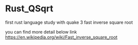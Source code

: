 # Rust_QSqrt
first rust language study with quake 3 fast inverse square root


you can find more detail below link
https://en.wikipedia.org/wiki/Fast_inverse_square_root

